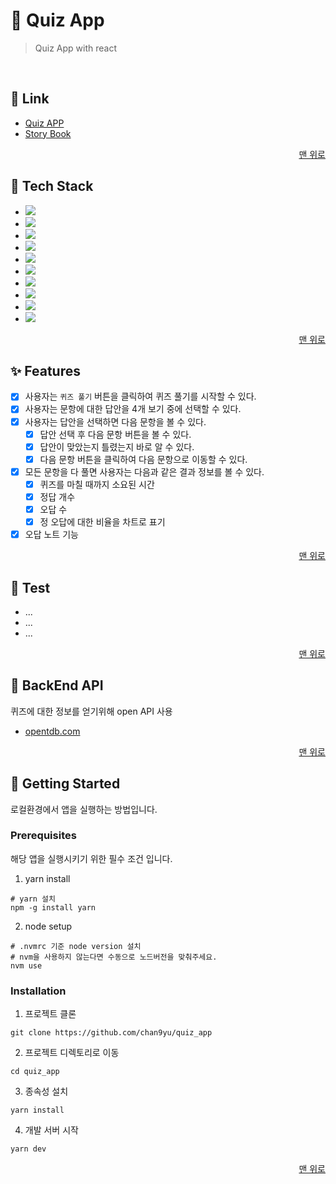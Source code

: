 # 🧩 Quiz App

> Quiz App with react

<br />

## 🔗 Link

- <a href="https://chan9yu.github.io/quiz_app" target="_blank" rel="noreferrer">Quiz APP</a>
- <a href="https://chan9yu.github.io/quiz_app/storybook" target="_blank" rel="noreferrer">Story Book</a>

<p align="right">
  <a href="#readme-top">맨 위로</a>
</p>

## 🔧 Tech Stack

- <img src="https://img.shields.io/badge/react-61DAFB?style=for-the-badge&logo=react&logoColor=white">
- <img src="https://img.shields.io/badge/typescript-3178C6?style=for-the-badge&logo=typescript&logoColor=white">
- <img src="https://img.shields.io/badge/redux-764ABC?style=for-the-badge&logo=redux&logoColor=white">
- <img src="https://img.shields.io/badge/reduxsaga-999999?style=for-the-badge&logo=reduxsaga&logoColor=white">
- <img src="https://img.shields.io/badge/styledcomponents-DB7093?style=for-the-badge&logo=styledcomponents&logoColor=white">
- <img src="https://img.shields.io/badge/storybook-FF4785?style=for-the-badge&logo=storybook&logoColor=white">
- <img src="https://img.shields.io/badge/chartjs-FF6384?style=for-the-badge&logo=chartdotjs&logoColor=white">
- <img src="https://img.shields.io/badge/vite-646CFF?style=for-the-badge&logo=vite&logoColor=white">
- <img src="https://img.shields.io/badge/githubpages-222222?style=for-the-badge&logo=githubpages&logoColor=white">
- <img src="https://img.shields.io/badge/githubactions-2088FF?style=for-the-badge&logo=githubactions&logoColor=white">

<p align="right">
  <a href="#readme-top">맨 위로</a>
</p>

## ✨ Features

- [x] 사용자는 `퀴즈 풀기` 버튼을 클릭하여 퀴즈 풀기를 시작할 수 있다.
- [x] 사용자는 문항에 대한 답안을 4개 보기 중에 선택할 수 있다.
- [x] 사용자는 답안을 선택하면 다음 문항을 볼 수 있다.
  - [x] 답안 선택 후 다음 문항 버튼을 볼 수 있다.
  - [x] 답안이 맞았는지 틀렸는지 바로 알 수 있다.
  - [x] 다음 문항 버튼을 클릭하여 다음 문항으로 이동할 수 있다.
- [x] 모든 문항을 다 풀면 사용자는 다음과 같은 결과 정보를 볼 수 있다.
  - [x] 퀴즈를 마칠 때까지 소요된 시간
  - [x] 정답 개수
  - [x] 오답 수
  - [x] 정 오답에 대한 비율을 차트로 표기
- [x] 오답 노트 기능

<p align="right">
  <a href="#readme-top">맨 위로</a>
</p>

## 🧪 Test

- ...
- ...
- ...

<p align="right">
  <a href="#readme-top">맨 위로</a>
</p>

## 💾 BackEnd API

퀴즈에 대한 정보를 얻기위해 open API 사용

- [opentdb.com](https://opentdb.com/api_config.php)

<p align="right">
  <a href="#readme-top">맨 위로</a>
</p>

## 🚀 Getting Started

로컬환경에서 앱을 실행하는 방법입니다.

### Prerequisites

해당 앱을 실행시키기 위한 필수 조건 입니다.

1. yarn install

```shell
# yarn 설치
npm -g install yarn
```

2. node setup

```shell
# .nvmrc 기준 node version 설치
# nvm을 사용하지 않는다면 수동으로 노드버전을 맞춰주세요.
nvm use
```

### Installation

1. 프로젝트 클론

```shell
git clone https://github.com/chan9yu/quiz_app
```

2. 프로젝트 디렉토리로 이동

```shell
cd quiz_app
```

3. 종속성 설치

```shell
yarn install
```

4. 개발 서버 시작

```
yarn dev
```

<p align="right">
  <a href="#readme-top">맨 위로</a>
</p>
